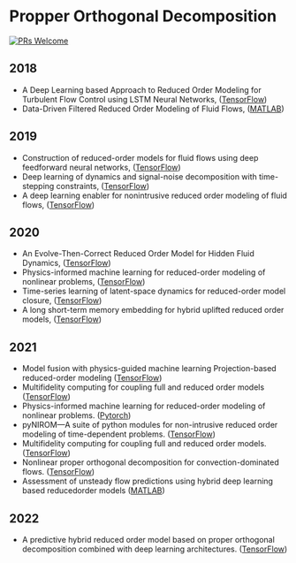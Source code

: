 # Propper Orthogonal Decomposition

[![PRs Welcome](https://img.shields.io/badge/PRs-welcome-brightgreen.svg?style=flat-square)](http://makeapullrequest.com)

## 2018
* A Deep Learning based Approach to Reduced Order Modeling for Turbulent Flow Control using LSTM Neural Networks, ([TensorFlow](https://github.com/arvindmohan/LSTM_ROM_Arxiv))
* Data-Driven Filtered Reduced Order Modeling of Fluid Flows, ([MATLAB](https://github.com/Mohebujjaman/DDF-ROM))

## 2019
* Construction of reduced-order models for fluid flows using deep feedforward neural networks, ([TensorFlow](https://github.com/hugolui/ROM_code))
* Deep learning of dynamics and signal-noise decomposition with time-stepping constraints, ([TensorFlow](https://github.com/snagcliffs/RKNN))
* A deep learning enabler for nonintrusive reduced order modeling of fluid flows, ([TensorFlow](https://github.com/surajp92/DNN-based-NIROM))

## 2020
* An Evolve-Then-Correct Reduced Order Model for Hidden Fluid Dynamics, ([TensorFlow](https://github.com/surajp92/ETC_ROM))
* Physics-informed machine learning for reduced-order modeling of nonlinear problems, ([TensorFlow](https://github.com/cwq2016/POD-PINN))
* Time-series learning of latent-space dynamics for reduced-order model closure, ([TensorFlow](https://github.com/Romit-Maulik/ML_ROM_Closures))
* A long short-term memory embedding for hybrid uplifted reduced order models, ([TensorFlow](https://github.com/Shady-Ahmed/UROM))

## 2021
* Model fusion with physics-guided machine learning Projection-based reduced-order modeling ([TensorFlow](https://github.com/surajp92/PGML_ROM))
* Multifidelity computing for coupling full and reduced order models ([TensorFlow](https://github.com/Shady-Ahmed/ROM-FOM-Coupling))
* Physics-informed machine learning for reduced-order modeling of nonlinear problems. ([Pytorch](https://github.com/cwq2016/POD-PINN))
* pyNIROM—A suite of python modules for non-intrusive reduced order modeling of time-dependent problems. ([TensorFlow](https://github.com/SoftwareImpacts/SIMPAC-2021-87))
* Multifidelity computing for coupling full and reduced order models. ([TensorFlow](https://github.com/Shady-Ahmed/ROM-FOM-Coupling))
* Nonlinear proper orthogonal decomposition for convection-dominated flows. ([TensorFlow](https://github.com/Shady-Ahmed/NLPOD))
* Assessment of unsteady flow predictions using hybrid deep learning based reducedorder models ([MATLAB](https://github.com/rachit1307-code/Assessment-of-hybrid-DLROM))

## 2022
* A predictive hybrid reduced order model based on proper orthogonal decomposition combined with deep learning architectures. ([TensorFlow](https://github.com/Mlopezm/A-Predictive-Hybrid-ROM-Model-Based-on-Proper-Orthogonal-Decomposition-with-DL-Architectures))
